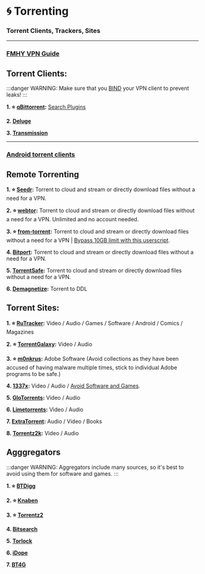 # 🌀 Torrenting
### Torrent Clients, Trackers, Sites

***

### [FMHY VPN Guide](https://fmhy.net/adblockvpnguide#vpn)


## Torrent Clients:

:::danger WARNING:
Make sure that you [BIND](https://redd.it/ssy8vv) your VPN client to prevent leaks!
:::

**1. ⭐ [qBittorrent](https://www.qbittorrent.org/):** [Search Plugins](https://github.com/qbittorrent/search-plugins##search-plugins)

**2. [Deluge](https://www.deluge-torrent.org/)**

**3. [Transmission](https://transmissionbt.com/)**

***

### [Android torrent clients](https://mediasavvy.pages.dev/Wiki/Mobile.html#android-torrenting)


## Remote Torrenting

**1. ⭐ [Seedr](https://www.seedr.cc/):** Torrent to cloud and stream or directly download files without a need for a VPN.

**2. ⭐ [webtor](https://webtor.io/):** Torrent to cloud and stream or directly download files without a need for a VPN. Unlimited and no account needed.

**3. ⭐ [from-torrent](https://multiup.org/en/upload/from-torrent):** Torrent to cloud and stream or directly download files without a need for a VPN | [Bypass 10GB limit with this userscript](https://pastebin.com/raw/QLGLLZ9d).

**4. [Bitport](https://bitport.io/welcome):** Torrent to cloud and stream or directly download files without a need for a VPN.

**5. [TorrentSafe](https://www.torrentsafe.com/):** Torrent to cloud and stream or directly download files without a need for a VPN.

**6. [Demagnetize](http://demagnetize.link/):** Torrent to DDL




## Torrent Sites:

**1. ⭐ [RuTracker](https://rutracker.org/):**  Video / Audio / Games / Software / Android / Comics / Magazines

**2. ⭐ [TorrentGalaxy](https://torrentgalaxy.to/):** Video / Audio

**3. ⭐ [m0nkrus](https://w14.monkrus.ws/):** Adobe Software (Avoid collections as they have been accused of having malware multiple times, stick to individual Adobe programs to be safe.)

**4. [1337x](https://1337x.to/):** Video / Audio / [Avoid Software and Games](https://pastebin.com/Rc9MYMZ7).

**5. [GloTorrents](https://glodls.to/):** Video / Audio

**6. [Limetorrents](https://www.limetorrents.lol/):** Video / Audio

**7. [ExtraTorrent](https://extratorrent.st/):** Audio / Video / Books

**8. [Torrentz2k](https://torrentz2k.xyz/):**  Video / Audio


## Agggregators

:::danger WARNING:
Aggregators include many sources, so it's best to avoid using them for software and games.
:::

**1. ⭐ [BTDigg](https://btdig.com/index.htm)**

**2. ⭐ [Knaben](https://knaben.eu/)**

**3. ⭐ [Torrentz2](https://torrentz2.nz/)**

**4. [Bitsearch](https://bitsearch.to/)**

**5. [Torlock](https://www.torlock.com/)**

**6. [iDope](https://idope.se/)**

**7. [BT4G](https://bt4gprx.com/)**



















